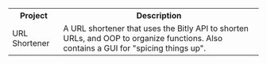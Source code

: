 <table style="width:100%">
  <tr>
    <th>Project</th>
    <th>Description</th>
  </tr>
  <tr>
    <td>URL Shortener</td>
    <td>A URL shortener that uses the Bitly API to shorten URLs, and OOP to organize functions. Also contains a GUI for "spicing things up".</td>
  </tr>
</table>
